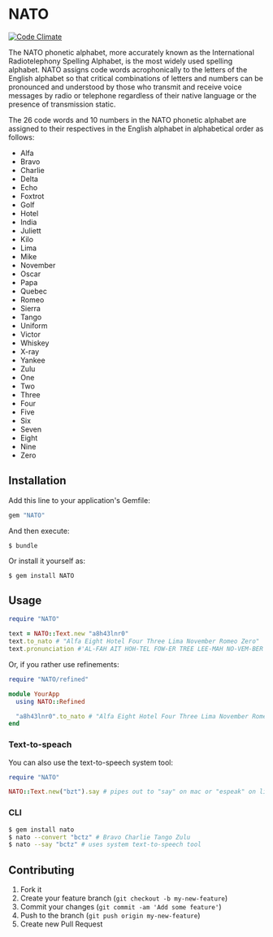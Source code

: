 # NATO

[![Code Climate](https://codeclimate.com/github/lukelex/NATO.png)](https://codeclimate.com/github/lukelex/NATO)

The NATO phonetic alphabet, more accurately known as the International
Radiotelephony Spelling Alphabet, is the most widely used spelling
alphabet. NATO assigns code words acrophonically to the letters of the
English alphabet so that critical combinations of letters and numbers
can be pronounced and understood by those who transmit and receive
voice messages by radio or telephone regardless of their native
language or the presence of transmission static.

The 26 code words and 10 numbers in the NATO phonetic alphabet are assigned to their respectives in the English alphabet in alphabetical order as follows:

* Alfa
* Bravo
* Charlie
* Delta
* Echo
* Foxtrot
* Golf
* Hotel
* India
* Juliett
* Kilo
* Lima
* Mike
* November
* Oscar
* Papa
* Quebec
* Romeo
* Sierra
* Tango
* Uniform
* Victor
* Whiskey
* X-ray
* Yankee
* Zulu
* One
* Two
* Three
* Four
* Five
* Six
* Seven
* Eight
* Nine
* Zero

## Installation

Add this line to your application's Gemfile:

```ruby
gem "NATO"
```

And then execute:

```
$ bundle
```

Or install it yourself as:

```
$ gem install NATO
```

## Usage

```ruby
require "NATO"

text = NATO::Text.new "a8h43lnr0"
text.to_nato # "Alfa Eight Hotel Four Three Lima November Romeo Zero"
text.pronunciation #'AL-FAH AIT HOH-TEL FOW-ER TREE LEE-MAH NO-VEM-BER ROW-ME-OH ZEE-RO'
```

Or, if you rather use refinements:
```ruby
require "NATO/refined"

module YourApp
  using NATO::Refined

  "a8h43lnr0".to_nato # "Alfa Eight Hotel Four Three Lima November Romeo Zero"
end
```

### Text-to-speach

You can also use the text-to-speech system tool:
```ruby
require "NATO"

NATO::Text.new("bzt").say # pipes out to "say" on mac or "espeak" on linux
```

### CLI

```bash
$ gem install nato
$ nato --convert "bctz" # Bravo Charlie Tango Zulu
$ nato --say "bctz" # uses system text-to-speech tool
```

## Contributing

1. Fork it
2. Create your feature branch (`git checkout -b my-new-feature`)
3. Commit your changes (`git commit -am 'Add some feature'`)
4. Push to the branch (`git push origin my-new-feature`)
5. Create new Pull Request
